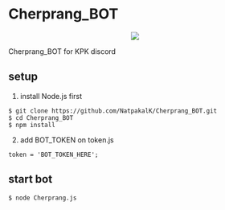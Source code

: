 # Cherprang_BOT
<p align=center>
<a target="_blank" href="http://nodejs.org/download/" title="Node version"><img src="https://img.shields.io/badge/node.js-%3E=_6.0-green.svg"></a>
</p>

Cherprang_BOT for KPK discord

## setup
1. install Node.js first
```
$ git clone https://github.com/NatpakalK/Cherprang_BOT.git
$ cd Cherprang_BOT
$ npm install
```
2. add BOT_TOKEN on token.js
```
token = 'BOT_TOKEN_HERE';
```

## start bot
```
$ node Cherprang.js
```
